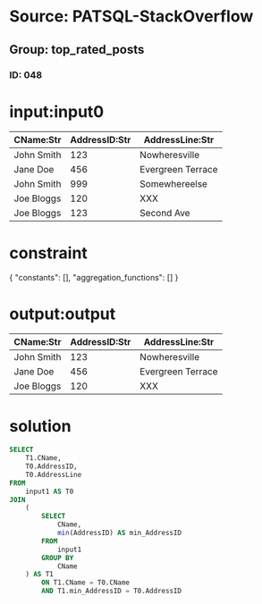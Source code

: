 # Source: PATSQL-StackOverflow
## Group: top_rated_posts
### ID: 048

# input:input0

| CName:Str | AddressID:Str | AddressLine:Str |
|---|---|---|
| John Smith | 123 | Nowheresville |
| Jane Doe | 456 | Evergreen Terrace |
| John Smith | 999 | Somewhereelse |
| Joe Bloggs | 120 | XXX |
| Joe Bloggs | 123 | Second Ave |

# constraint

{
  "constants": [],
  "aggregation_functions": []
}

# output:output

| CName:Str | AddressID:Str | AddressLine:Str |
|---|---|---|
| John Smith | 123 | Nowheresville |
| Jane Doe | 456 | Evergreen Terrace |
| Joe Bloggs | 120 | XXX |

# solution

```sql
SELECT
    T1.CName,
    T0.AddressID,
    T0.AddressLine 
FROM
    input1 AS T0 
JOIN
    (
        SELECT
            CName,
            min(AddressID) AS min_AddressID 
        FROM
            input1 
        GROUP BY
            CName
    ) AS T1 
        ON T1.CName = T0.CName 
        AND T1.min_AddressID = T0.AddressID
```
